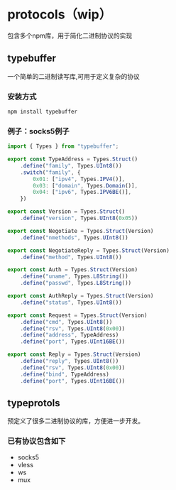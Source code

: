 # protocols（wip）

包含多个npm库，用于简化二进制协议的实现

## typebuffer

一个简单的二进制读写库,可用于定义复杂的协议

### 安装方式

```bash
npm install typebuffer
```

### 例子：socks5例子

```typescript
import { Types } from "typebuffer";

export const TypeAddress = Types.Struct()
    .define("family", Types.UInt8())
    .switch("family", {
        0x01: ["ipv4", Types.IPV4()],
        0x03: ["domain", Types.Domain()],
        0x04: ["ipv6", Types.IPV6BE()],
    })

export const Version = Types.Struct()
    .define("version", Types.UInt8(0x05))

export const Negotiate = Types.Struct(Version)
    .define("nmethods", Types.UInt8())

export const NegotiateReply = Types.Struct(Version)
    .define("method", Types.UInt8())

export const Auth = Types.Struct(Version)
    .define("uname", Types.L8String())
    .define("passwd", Types.L8String())

export const AuthReply = Types.Struct(Version)
    .define("status", Types.UInt8())

export const Request = Types.Struct(Version)
    .define("cmd", Types.UInt8())
    .define("rsv", Types.UInt8(0x00))
    .define("address", TypeAddress)
    .define("port", Types.UInt16BE())

export const Reply = Types.Struct(Version)
    .define("reply", Types.UInt8())
    .define("rsv", Types.UInt8(0x00))
    .define("bind", TypeAddress)
    .define("port", Types.UInt16BE())
```

## typeprotols

预定义了很多二进制协议的库，方便进一步开发。

### 已有协议包含如下

+ socks5
+ vless
+ ws
+ mux
